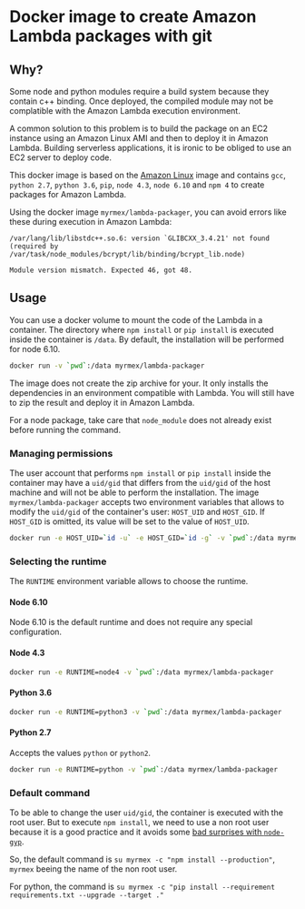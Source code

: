 # Docker image to create Amazon Lambda packages with git

## Why?

Some node and python modules require a build system because they contain c++ binding. Once deployed, the compiled
module may not be complatible with the Amazon Lambda execution environment.

A common solution to this problem is to build the package on an EC2 instance using an Amazon Linux AMI and then to
deploy it in Amazon Lambda. Building serverless applications, it is ironic to be obliged to use an EC2 server to deploy code.

This docker image is based on the [Amazon Linux](https://hub.docker.com/_/amazonlinux/) image and contains `gcc`,
`python 2.7`, `python 3.6`, `pip`, `node 4.3`, `node 6.10` and `npm 4` to create packages for Amazon Lambda.

Using the docker image `myrmex/lambda-packager`, you can avoid errors like these during execution in Amazon Lambda:

```
/var/lang/lib/libstdc++.so.6: version `GLIBCXX_3.4.21' not found (required by /var/task/node_modules/bcrypt/lib/binding/bcrypt_lib.node)
```

```
Module version mismatch. Expected 46, got 48.
```

## Usage

You can use a docker volume to mount the code of the Lambda in a container. The directory where `npm install` or
`pip install` is executed inside the container is `/data`. By default, the installation will be performed for node
6.10.

```bash
docker run -v `pwd`:/data myrmex/lambda-packager
```

The image does not create the zip archive for your. It only installs the dependencies in an environment compatible with
Lambda. You will still have to zip the result and deploy it in Amazon Lambda.

For a node package, take care that `node_module` does not already exist before running the command.

### Managing permissions

The user account that performs `npm install` or `pip install` inside the container may have a `uid/gid` that differs from the
`uid/gid` of the host machine and will not be able to perform the installation. The image `myrmex/lambda-packager`
accepts two environment variables that allows to modify the `uid/gid` of the container's user: `HOST_UID` and
`HOST_GID`. If `HOST_GID` is omitted, its value will be set to the value of `HOST_UID`.

```bash
docker run -e HOST_UID=`id -u` -e HOST_GID=`id -g` -v `pwd`:/data myrmex/lambda-packager
```

### Selecting the runtime

The `RUNTIME` environment variable allows to choose the runtime.

#### Node 6.10

Node 6.10 is the default runtime and does not require any special configuration.

#### Node 4.3

```bash
docker run -e RUNTIME=node4 -v `pwd`:/data myrmex/lambda-packager
```

#### Python 3.6

```bash
docker run -e RUNTIME=python3 -v `pwd`:/data myrmex/lambda-packager
```

#### Python 2.7

Accepts the values `python` or `python2`.

```bash
docker run -e RUNTIME=python -v `pwd`:/data myrmex/lambda-packager
```

### Default command

To be able to change the user `uid/gid`, the container is executed with the root user. But to execute `npm install`, we
need to use a non root user because it is a good practice and it avoids some [bad surprises with
`node-gyp`](https://github.com/nodejs/node-gyp/issues/454).

So, the default command is `su myrmex -c "npm install --production"`, `myrmex` beeing the name of the non root user.

For python, the command is `su myrmex -c "pip install --requirement requirements.txt --upgrade --target ."`
